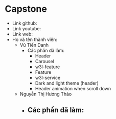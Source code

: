 # Capstone

- Link github:
- Link youtube:
- Link web:
- Họ và tên thành viên:
  - Vũ Tiến Danh
    - Các phần đã làm:
      - Header
      - Carousel
      - w3l-feature
      - Feature
      - w3l-service
      - Dark and light theme (header)
      - Header animation when scroll down
  - Nguyễn Thị Hương Thảo
    - Các phần đã làm:
      -
